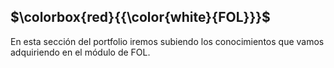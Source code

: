 ## **$\colorbox{red}{{\color{white}{FOL}}}$**

En esta sección del portfolio iremos subiendo los conocimientos que vamos adquiriendo en el módulo de FOL.